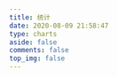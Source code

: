 ```yaml
---
title: 统计
date: 2020-08-09 21:58:47
type: charts
aside: false
comments: false
top_img: false
---
```


<div id="posts-chart"></div>

<div id="tags-chart" data-length="10"></div>

<div id="categories-chart"></div>